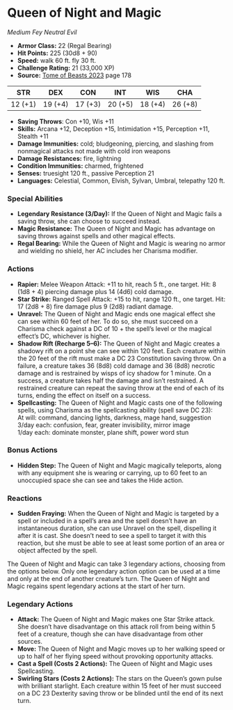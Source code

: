 # Queen of Night and Magic

*Medium* *Fey* *Neutral Evil*

- **Armor Class:** 22 (Regal Bearing)
- **Hit Points:** 225 (30d8 + 90)
- **Speed:** walk 60 ft. fly 30 ft.
- **Challenge Rating:** 21 (33,000 XP)
- **Source:** [Tome of Beasts 2023](https://koboldpress.com/kpstore/product/tome-of-beasts-1-2023-edition/) page 178

| STR | DEX | CON | INT | WIS | CHA |
| --- | --- | --- | --- | --- | --- |
| 12 (+1) | 19 (+4) | 17 (+3) | 20 (+5) | 18 (+4) | 26 (+8) |

- **Saving Throws**: Con +10, Wis +11
- **Skills:** Arcana +12, Deception +15, Intimidation +15, Perception +11, Stealth +11
- **Damage Immunities:** cold; bludgeoning, piercing, and slashing from nonmagical attacks not made with cold iron weapons
- **Damage Resistances:** fire, lightning
- **Condition Immunities:** charmed, frightened
- **Senses:** truesight 120 ft., passive Perception 21
- **Languages:** Celestial, Common, Elvish, Sylvan, Umbral, telepathy 120 ft.
### Special Abilities
- **Legendary Resistance (3/Day):** If the Queen of Night and Magic fails a saving throw, she can choose to succeed instead.
- **Magic Resistance:** The Queen of Night and Magic has advantage on saving throws against spells and other magical effects.
- **Regal Bearing:** While the Queen of Night and Magic is wearing no armor and wielding no shield, her AC includes her Charisma modifier.
### Actions
- **Rapier:** Melee Weapon Attack: +11 to hit, reach 5 ft., one target. Hit: 8 (1d8 + 4) piercing damage plus 14 (4d6) cold damage.
- **Star Strike:** Ranged Spell Attack: +15 to hit, range 120 ft., one target. Hit: 17 (2d8 + 8) fire damage plus 9 (2d8) radiant damage.
- **Unravel:** The Queen of Night and Magic ends one magical effect she can see within 60 feet of her. To do so, she must succeed on a Charisma check against a DC of 10 + the spell’s level or the magical effect’s DC, whichever is higher.
- **Shadow Rift (Recharge 5–6):** The Queen of Night and Magic creates a shadowy rift on a point she can see within 120 feet. Each creature within the 20 feet of the rift must make a DC 23 Constitution saving throw. On a failure, a creature takes 36 (8d8) cold damage and 36 (8d8) necrotic damage and is restrained by wisps of icy shadow for 1 minute. On a success, a creature takes half the damage and isn’t restrained. A restrained creature can repeat the saving throw at the end of each of its turns, ending the effect on itself on a success.
- **Spellcasting:** The Queen of Night and Magic casts one of the following spells, using Charisma as the spellcasting ability (spell save DC 23):<br>At will: command, dancing lights, darkness, mage hand, suggestion<br>3/day each: confusion, fear, greater invisibility, mirror image<br>1/day each: dominate monster, plane shift, power word stun
### Bonus Actions
- **Hidden Step:** The Queen of Night and Magic magically teleports, along with any equipment she is wearing or carrying, up to 60 feet to an unoccupied space she can see and takes the Hide action.
### Reactions
- **Sudden Fraying:** When the Queen of Night and Magic is targeted by a spell or included in a spell’s area and the spell doesn’t have an instantaneous duration, she can use Unravel on the spell, dispelling it after it is cast. She doesn’t need to see a spell to target it with this reaction, but she must be able to see at least some portion of an area or object affected by the spell.

The Queen of Night and Magic can take 3 legendary actions, choosing from the options below. Only one legendary action option can be used at a time and only at the end of another creature’s turn. The Queen of Night and Magic regains spent legendary actions at the start of her turn.
### Legendary Actions
- **Attack:** The Queen of Night and Magic makes one Star Strike attack. She doesn’t have disadvantage on this attack roll from being within 5 feet of a creature, though she can have disadvantage from other sources.
- **Move:** The Queen of Night and Magic moves up to her walking speed or up to half of her flying speed without provoking opportunity attacks.
- **Cast a Spell (Costs 2 Actions):** The Queen of Night and Magic uses Spellcasting.
- **Swirling Stars (Costs 2 Actions):** The stars on the Queen’s gown pulse with brilliant starlight. Each creature within 15 feet of her must succeed on a DC 23 Dexterity saving throw or be blinded until the end of its next turn.
